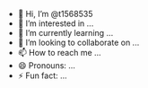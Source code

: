 - 👋 Hi, I’m @t1568535
- 👀 I’m interested in ...
- 🌱 I’m currently learning ...
- 💞️ I’m looking to collaborate on ...
- 📫 How to reach me ...
- 😄 Pronouns: ...
- ⚡ Fun fact: ...

<!---
t1568535/t1568535 is a ✨ special ✨ repository because its `README.md` (this file) appears on your GitHub profile.
You can click the Preview link to take a look at your changes.
--->
